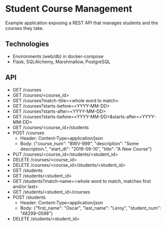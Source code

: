 # Student Course Management
Example application exposing a REST API that manages students and the courses they take.
## Technologies
- Environments (web/db) in docker-compose
- Flask, SQLAlchemy, Marshmallow, PostgreSQL
## API
- GET     /courses
- GET     /courses/<course_id>
- GET     /courses?match-title=\<whole word to match\>
- GET     /courses?starts-before=\<YYYY-MM-DD\>
- GET     /courses?starts-after=\<YYYY-MM-DD\>
- GET     /courses?starts-before=\<YYYY-MM-DD\>&starts-after=\<YYYY-MM-DD\>
- GET     /courses/<course_id>/students
- POST    /courses
    - Header: Content-Type=application/json
    - Body: {"course_num": "BWV-999", "description": "Some description.", "start_dt": "2019-09-10", "title": "A New Course"}
- PUT     /courses/<course_id>/students/<student_id>
- DELETE  /courses/<course_id>
- DELETE  /courses/<course_id>/students/<student_id>
- GET     /students
- GET     /students/<student_id>
- GET     /students?match-name=<whole word to match, matches first and/or last>
- GET     /students/<student_id>/courses
- POST    /students
    - Header: Content-Type=application/json
    - Body: {"first_name": "Oscar", "last_name": "Leroy", "student_num": "48299-0598"}
- DELETE  /students/<student_id>

